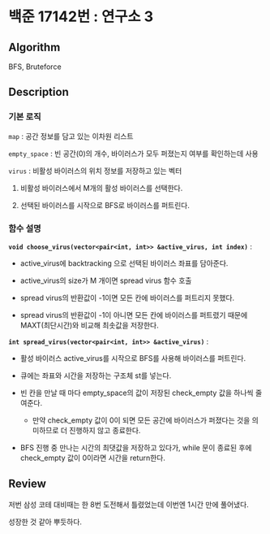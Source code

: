 # 백준 17142번 : 연구소 3

## Algorithm

BFS, Bruteforce

## Description

### 기본 로직

`map` : 공간 정보를 담고 있는 이차원 리스트

`empty_space` : 빈 공간(0)의 개수, 바이러스가 모두 퍼졌는지 여부를 확인하는데 사용

`virus` : 비활성 바이러스의 위치 정보를 저장하고 있는 벡터

1) 비활성 바이러스에서 M개의 활성 바이러스를 선택한다.

2) 선택된 바이러스를 시작으로 BFS로 바이러스를 퍼트린다.

### 함수 설명

**`void choose_virus(vector<pair<int, int>> &active_virus, int index)`** : 

+ active_virus에 backtracking 으로 선택된 바이러스 좌표를 담아준다.

+ active_virus의 size가 M 개이면 spread virus 함수 호출 

+ spread virus의 반환값이 -1이면 모든 칸에 바이러스를 퍼트리지 못했다.

+ spread virus의 반환값이 -1이 아니면 모든 칸에 바이러스를 퍼트렸기 때문에 MAXT(최단시간)와 비교해 최솟값을 저장한다.

**`int spread_virus(vector<pair<int, int>> &active_virus)`** : 

+ 활성 바이러스 active_virus를 시작으로 BFS를 사용해 바이러스를 퍼트린다.

+ 큐에는 좌표와 시간을 저장하는 구조체 st를 넣는다.

+ 빈 칸을 만날 때 마다 empty_space의 값이 저장된 check_empty 값을 하나씩 줄여준다.

    + 만약 check_empty 값이 0이 되면 모든 공간에 바이러스가 퍼졌다는 것을 의미하므로 더 진행하지 않고 종료한다.

+ BFS 진행 중 만나는 시간의 최댓값을 저장하고 있다가, while 문이 종료된 후에 check_empty 값이 0이라면 시간을 return한다.
       
## Review

저번 삼성 코테 대비때는 한 8번 도전해서 틀렸었는데 이번엔 1시간 만에 풀어냈다. 

성장한 것 같아 뿌듯하다.